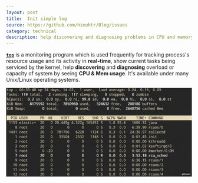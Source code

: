 ```yaml
---
layout: post
title:  Init simple log
source: https://github.com/hieuhtr/Blog/issues
category: technical 
description: help discovering and diagnosing problems in CPU and memory usage
---
```


**[`top`](#understanding-top-command)** is a monitoring program which is used frequently for tracking process's resource usage and its activity in **real-time**, show current tasks being serviced by the kernel, help **discovering** and **diagnosing** overload or capacity of system by seeing **CPU & Mem usage**. It's available under many Unix/Linux operating systems.

![](/assets/img/top-command-optimized.gif)

<!--description-->